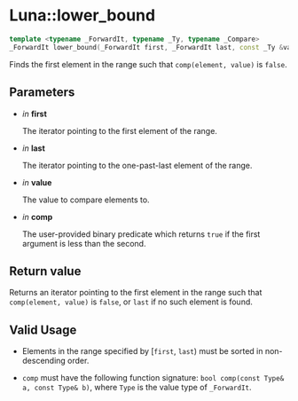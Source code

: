 # Luna::lower_bound

```c++
template <typename _ForwardIt, typename _Ty, typename _Compare>
_ForwardIt lower_bound(_ForwardIt first, _ForwardIt last, const _Ty &value, _Compare comp)
```

Finds the first element in the range such that `comp(element, value)` is `false`. 



## Parameters
* *in* **first**

    The iterator pointing to the first element of the range. 

* *in* **last**

    The iterator pointing to the one-past-last element of the range. 

* *in* **value**

    The value to compare elements to. 

* *in* **comp**

    The user-provided binary predicate which returns `​true` if the first argument is less than the second. 

## Return value
Returns an iterator pointing to the first element in the range such that `comp(element, value)` is `false`, or `last` if no such element is found. 

## Valid Usage
* Elements in the range specified by [`first`, `last`) must be sorted in non-descending order.

* `comp` must have the following function signature: `bool comp(const Type& a, const Type& b)`, where `Type` is the value type of `_ForwardIt`. 

